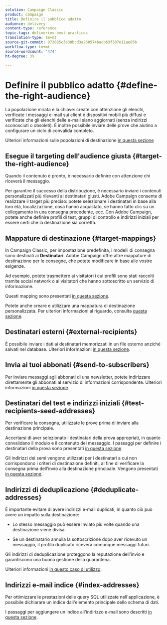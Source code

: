 ```yaml
---
solution: Campaign Classic
product: campaign
title: Definire il pubblico adatto
audience: delivery
content-type: reference
topic-tags: deliveries-best-practices
translation-type: tm+mt
source-git-commit: 972885c3a38bcd3a260574bacbb3f507e11ae05b
workflow-type: tm+mt
source-wordcount: '474'
ht-degree: 3%

---
```



# Definire il pubblico adatto {#define-the-right-audience}

La popolazione mirata è la chiave: create con attenzione gli elenchi, verificate i messaggi e-mail sui client e dispositivi mobili più diffusi e verificate che gli elenchi delle e-mail siano aggiornati (senza indirizzi sconosciuti o obsoleti). È inoltre possibile inviare delle prove che aiutino a configurare un ciclo di convalida completo.

Ulteriori informazioni sulle popolazioni di destinazione [in questa sezione](../../delivery/using/steps-defining-the-target-population.md)

## Esegue il targeting dell&#39;audience giusta {#target-the-right-audience}

Quando il contenuto è pronto, è necessario definire con attenzione chi riceverà il messaggio.

Per garantire il successo della distribuzione, è necessario inviare i contenuti personalizzati più rilevanti ai destinatari giusti.  Adobe Campaign consente di realizzare il target più preciso: potete selezionare i destinatari in base alla loro età, localizzazione, cosa hanno acquistato, se hanno fatto clic su un collegamento in una consegna precedente, ecc. Con  Adobe Campaign, potete anche definire profili di test, gruppi di controllo e indirizzi iniziali per essere certi che la destinazione sia corretta.

## Mappature di destinazione {#target-mappings}

In Campaign Classic, per impostazione predefinita, i modelli di consegna sono destinati ai **Destinatari**.  Adobe Campaign offre altre mappature di destinazione per le consegne, che potete modificare in base alle vostre esigenze.

Ad esempio, potete trasmettere ai visitatori i cui profili sono stati raccolti tramite social network o ai visitatori che hanno sottoscritto un servizio di informazione.

Questi mapping sono presentati [in questa sezione](../../delivery/using/selecting-a-target-mapping.md).

Potete anche creare e utilizzare una mappatura di destinazione personalizzata. Per ulteriori informazioni al riguardo, consulta [questa sezione](../../configuration/using/target-mapping.md).

## Destinatari esterni {#external-recipients}

È possibile inviare i dati ai destinatari memorizzati in un file esterno anziché salvati nel database. Ulteriori informazioni [in questa sezione](../../delivery/using/steps-defining-the-target-population.md#selecting-external-recipients).

## Invia ai tuoi abbonati {#send-to-subscribers}

Per inviare messaggi agli abbonati di una newsletter, potete indirizzare direttamente gli abbonati al servizio di informazioni corrispondente. Ulteriori informazioni [in questa sezione](../../delivery/using/managing-subscriptions.md#delivering-to-the-subscribers-of-a-service).


## Destinatari del test e indirizzi iniziali {#test-recipients-seed-addresses}

Per verificare la consegna, utilizzate le prove prima di inviare alla destinazione principale.

Accertarsi di aver selezionato i destinatari della prova appropriati, in quanto convalidano il modulo e il contenuto del messaggio. I passaggi per definire i destinatari della prova sono presentati [in questa sezione](../../delivery/using/steps-defining-the-target-population.md#selecting-the-proof-target).

Gli indirizzi dei semi vengono utilizzati per i destinatari a cui non corrispondono i criteri di destinazione definiti, al fine di verificare la consegna prima dell&#39;invio alla destinazione principale. Vengono presentati [in questa sezione](../../delivery/using/about-seed-addresses.md).

## Indirizzi di deduplicazione {#deduplicate-addresses}

È importante evitare di avere indirizzi e-mail duplicati, in quanto ciò può avere un impatto sulla destinazione:

* Lo stesso messaggio può essere inviato più volte quando una destinazione viene divisa.

* Se un destinatario annulla la sottoscrizione dopo aver ricevuto un messaggio, il profilo duplicato riceverà comunque messaggi futuri.

Gli indirizzi di deduplicazione proteggono la reputazione dell&#39;invio e garantiscono una buona gestione della quarantena.

Ulteriori informazioni [in questo caso di utilizzo](../../workflow/using/deduplication.md#example--identify-the-duplicates-before-a-delivery).

## Indirizzi e-mail indice {#index-addresses}

Per ottimizzare le prestazioni delle query SQL utilizzate nell&#39;applicazione, è possibile dichiarare un indice dall&#39;elemento principale dello schema di dati.

I passaggi per aggiungere un indice all&#39;indirizzo e-mail sono descritti [in questa sezione](../../configuration/using/database-mapping.md#indexed-fields).
